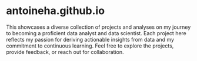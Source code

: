 # antoineha.github.io
This showcases a diverse collection of projects and analyses on my journey to becoming a proficient data analyst and data scientist. Each project here reflects my passion for deriving actionable insights from data and my commitment to continuous learning. Feel free to explore the projects, provide feedback, or reach out for collaboration.

